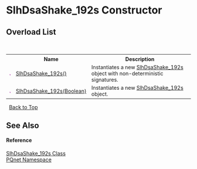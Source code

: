 # SlhDsaShake_192s Constructor 
 


## Overload List
&nbsp;<table><tr><th></th><th>Name</th><th>Description</th></tr><tr><td>![Public method](media/pubmethod.gif "Public method")</td><td><a href="a6fd3c6f-397c-13aa-4340-633662251301">SlhDsaShake_192s()</a></td><td>
Instantiates a new <a href="fa03fd29-c83e-2941-7dbc-90fb4be0ef5b">SlhDsaShake_192s</a> object with non-deterministic signatures.</td></tr><tr><td>![Public method](media/pubmethod.gif "Public method")</td><td><a href="aa8c2af8-8ad8-c91d-a50e-c15e9221bfb0">SlhDsaShake_192s(Boolean)</a></td><td>
Instantiates a new <a href="fa03fd29-c83e-2941-7dbc-90fb4be0ef5b">SlhDsaShake_192s</a> object.</td></tr></table>&nbsp;
<a href="#slhdsashake_192s-constructor">Back to Top</a>

## See Also


#### Reference
<a href="fa03fd29-c83e-2941-7dbc-90fb4be0ef5b">SlhDsaShake_192s Class</a><br /><a href="fc4f881f-e121-9cf0-ed49-65bf6b5a005d">PQnet Namespace</a><br />